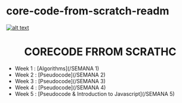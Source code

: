 # core-code-from-scratch-readm
<a href="https://www.core-code.io/">

![alt text](https://uploads-ssl.webflow.com/5eb2f56932c3562feab232e3/5f73550d00249e7e96c9f3de_Logo.png 'corecodeio')

</a>

<h1 align="center">CORECODE FRROM SCRATHC</h1>

- Week 1 : [Algorithms](/SEMANA 1)
- Week 2 : [Pseudocode](/SEMANA 2)
- Week 3 : [Pseudocode](/SEMANA 3)
- Week 4 : [Pseudocode](/SEMANA 4)
- Week 5 : [Pseudocode & Introduction to Javascript](/SEMANA 5)











